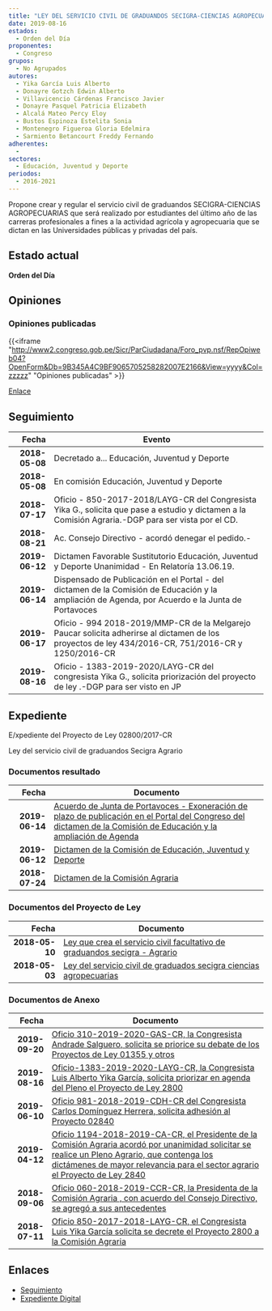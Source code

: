 ```yaml
---
title: "LEY DEL SERVICIO CIVIL DE GRADUANDOS SECIGRA-CIENCIAS AGROPECUARIAS"
date: 2019-08-16
estados: 
  - Orden del Día
proponentes: 
  - Congreso
grupos: 
  - No Agrupados
autores: 
  - Yika García Luis Alberto
  - Donayre Gotzch Edwin Alberto
  - Villavicencio Cárdenas Francisco Javier
  - Donayre Pasquel Patricia Elizabeth
  - Alcalá Mateo Percy Eloy
  - Bustos Espinoza Estelita Sonia
  - Montenegro Figueroa Gloria Edelmira
  - Sarmiento Betancourt Freddy Fernando
adherentes: 
  - 
sectores: 
  - Educación, Juventud y Deporte
periodos: 
  - 2016-2021
---
```


Propone crear y regular el servicio civil de graduandos SECIGRA-CIENCIAS AGROPECUARIAS que será realizado por estudiantes del último año de las carreras profesionales a fines a la actividad agrícola y agropecuaria que se dictan en las Universidades públicas y privadas del país.


## Estado actual

**Orden del Día**

## Opiniones

### Opiniones publicadas

{{<iframe "http://www2.congreso.gob.pe/Sicr/ParCiudadana/Foro_pvp.nsf/RepOpiweb04?OpenForm&Db=9B345A4C9BF9065705258282007E2166&View=yyyy&Col=zzzzz" "Opiniones publicadas" >}}

[Enlace](http://www2.congreso.gob.pe/Sicr/ParCiudadana/Foro_pvp.nsf/RepOpiweb04?OpenForm&Db=9B345A4C9BF9065705258282007E2166&View=yyyy&Col=zzzzz)

## Seguimiento

| Fecha | Evento |
|------:|--------|
| **2018-05-08** | Decretado a... Educación, Juventud y Deporte|
| **2018-05-08** | En comisión Educación, Juventud y Deporte|
| **2018-07-17** | Oficio - 850-2017-2018/LAYG-CR del Congresista Yika G., solicita que pase a estudio y dictamen a la Comisión Agraria.-DGP para ser vista por el CD.|
| **2018-08-21** | Ac. Consejo Directivo - acordó denegar el pedido.-|
| **2019-06-12** | Dictamen Favorable Sustitutorio Educación, Juventud y Deporte Unanimidad - En Relatoría 13.06.19.|
| **2019-06-14** | Dispensado de Publicación en el Portal - del dictamen de la Comisión de Educación y la ampliación de Agenda, por Acuerdo e la Junta de Portavoces|
| **2019-06-17** | Oficio - 994 2018-2019/MMP-CR de la Melgarejo Paucar solicita adherirse al dictamen de los proyectos de ley 434/2016-CR, 751/2016-CR y 1250/2016-CR|
| **2019-08-16** | Oficio - 1383-2019-2020/LAYG-CR del congresista Yika G., solicita priorización del proyecto de ley .-DGP para ser visto en JP|


## Expediente

E/xpediente del Proyecto de Ley 02800/2017-CR

Ley del servicio civil de graduandos Secigra Agrario


### Documentos resultado

| Fecha | Documento |
|------:|--------|
| **2019-06-14** | [Acuerdo de Junta de Portavoces - Exoneración de plazo de publicación en el Portal del Congreso del dictamen de la Comisión de Educación y la ampliación de Agenda](http://www.leyes.congreso.gob.pe/Documentos/2016_2021/Acuerdos/Junta_Portavoces/AJP0280020190614.pdf) |
| **2019-06-12** | [Dictamen de la Comisión de Educación, Juventud y Deporte](http://www.leyes.congreso.gob.pe/Documentos/2016_2021/Dictamenes/Proyectos_de_Ley/02800DC10MAY20190612.pdf) |
| **2018-07-24** | [Dictamen de la Comisión Agraria](http://www.leyes.congreso.gob.pe/Documentos/2016_2021/Dictamenes/Proyectos_de_Ley/02840DC01MAY20180724.pdf) |

### Documentos del Proyecto de Ley

| Fecha | Documento |
|------:|--------|
| **2018-05-10** | [Ley que crea el servicio civil facultativo de graduandos secigra - Agrario](http://www.leyes.congreso.gob.pe/Documentos/2016_2021/Proyectos_de_Ley_y_de_Resoluciones_Legislativas/PL0284020180510..pdf) |
| **2018-05-03** | [Ley del servicio civil de graduados secigra ciencias agropecuarias](http://www.leyes.congreso.gob.pe/Documentos/2016_2021/Proyectos_de_Ley_y_de_Resoluciones_Legislativas/PL0280020180503..pdf) |

### Documentos de Anexo

| Fecha | Documento |
|------:|--------|
| **2019-09-20** | [Oficio 310-2019-2020-GAS-CR, la Congresista Andrade Salguero, solicita se priorice su debate de los Proyectos de Ley 01355 y otros](http://www.leyes.congreso.gob.pe/Documentos/2016_2021/Oficios/Congresistas/OFICIO-310-2019-2020-GAS-CR.pdf) |
| **2019-08-16** | [Oficio-1383-2019-2020-LAYG-CR, la Congresista Luis Alberto Yika García, solicita priorizar en agenda del Pleno el Proyecto de Ley 2800](http://www.leyes.congreso.gob.pe/Documentos/2016_2021/Oficios/Congresistas/OFICIO-1383-2019-2020-LAYG-CR.pdf) |
| **2019-06-10** | [Oficio 981-2018-2019-CDH-CR del Congresista Carlos Domínguez Herrera, solicita adhesión al Proyecto 02840](http://www.leyes.congreso.gob.pe/Documentos/2016_2021/Oficios/Congresistas/OFICIO-981-2018-2019-CDH-CR.pdf) |
| **2019-04-12** | [Oficio 1194-2018-2019-CA-CR, el Presidente de la Comisión Agraria acordó por unanimidad solicitar se realice un Pleno Agrario, que contenga los dictámenes de mayor relevancia para el sector agrario el Proyecto de Ley 2840](http://www.leyes.congreso.gob.pe/Documentos/2016_2021/Oficios/Comisiones_Ordinarias/OFICIO-1194-2018-2019-CA-CR.pdf) |
| **2018-09-06** | [Oficio 060-2018-2019-CCR-CR, la Presidenta de la Comisión Agraria , con acuerdo del Consejo Directivo, se agregó a sus antecedentes](http://www.leyes.congreso.gob.pe/Documentos/2016_2021/Consejo_Directivo/Pedidos_Pase_a_Comision/OFICIO-060-2018-2019-CA-CR.PDF) |
| **2018-07-11** | [Oficio 850-2017-2018-LAYG-CR, el Congresista Luis Yika García solicita se decrete el Proyecto 2800 a la Comisión Agraria](http://www.leyes.congreso.gob.pe/Documentos/2016_2021/Oficios/Congresistas/OFICIO-850-2017-2018-LAYG-CR.pdf) |

## Enlaces 

- [Seguimiento](http://www2.congreso.gob.pe/Sicr/TraDocEstProc/CLProLey2016.nsf/f7fff46988ca05b1052578e100829cc7/8cd02ff210d94e130525828300544eab?OpenDocument)
- [Expediente Digital](http://www2.congreso.gob.pe/Sicr/TraDocEstProc/CLProLey2016.nsf/f7fff46988ca05b1052578e100829cc7/8cd02ff210d94e130525828300544eab?OpenDocument&Click=05257FB7005EB655.eb71d0cf91d8294e05256cdf006b5706/$Body/0.1C6C)

